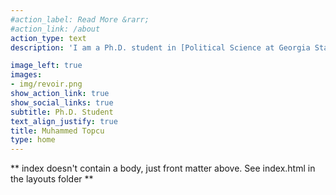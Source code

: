 ```yaml
---
#action_label: Read More &rarr;
#action_link: /about
action_type: text
description: 'I am a Ph.D. student in [Political Science at Georgia State University](https://politicalscience.gsu.edu/) in Atlanta, Georgia. Lorem ipsum dolor sit amet, consectetur adipiscing elit. Donec blandit vel diam vitae pellentesque. Curabitur enim sem, feugiat sed justo vel, consequat dictum risus. Vivamus quis sagittis felis. Morbi sed enim non eros commodo pulvinar. Pellentesque mattis dictum ex condimentum lacinia. Aenean est lorem, cursus et elementum a, feugiat eget ligula. Mauris molestie quam at erat egestas, ut tincidunt arcu auctor.'

image_left: true
images:
- img/revoir.png
show_action_link: true
show_social_links: true
subtitle: Ph.D. Student 
text_align_justify: true
title: Muhammed Topcu
type: home
---
```


** index doesn't contain a body, just front matter above.
See index.html in the layouts folder **
